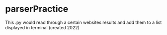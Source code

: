 # parserPractice
This .py would read through a certain websites results and add them to a list displayed in terminal (created 2022)
